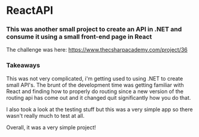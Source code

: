 # ReactAPI

### This was another small project to create an API in .NET and consume it using a small front-end page in React
The challenge was here: https://www.thecsharpacademy.com/project/36

### Takeaways
This was not very complicated, i'm getting used to using .NET to create small API's.
The brunt of the development time was getting familiar with React and finding how to properly do routing since a new version of the routing api has come out and it changed quit significantly how you do that.

I also took a look at the testing stuff but this was a very simple app so there wasn't really much to test at all.

Overall, it was a very simple project!
